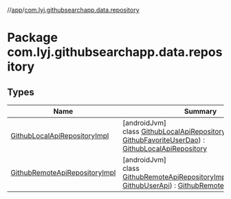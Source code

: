 //[app](../../index.md)/[com.lyj.githubsearchapp.data.repository](index.md)

# Package com.lyj.githubsearchapp.data.repository

## Types

| Name | Summary |
|---|---|
| [GithubLocalApiRepositoryImpl](-github-local-api-repository-impl/index.md) | [androidJvm]<br>class [GithubLocalApiRepositoryImpl](-github-local-api-repository-impl/index.md)(dao: [GithubFavoriteUserDao](../com.lyj.githubsearchapp.data.source.local.dao/-github-favorite-user-dao/index.md)) : [GithubLocalApiRepository](../com.lyj.githubsearchapp.domain.repository/-github-local-api-repository/index.md) |
| [GithubRemoteApiRepositoryImpl](-github-remote-api-repository-impl/index.md) | [androidJvm]<br>class [GithubRemoteApiRepositoryImpl](-github-remote-api-repository-impl/index.md)(githubUserApi: [GithubUserApi](../com.lyj.githubsearchapp.data.source.remote.service/-github-user-api/index.md)) : [GithubRemoteApiRepository](../com.lyj.githubsearchapp.domain.repository/-github-remote-api-repository/index.md) |
